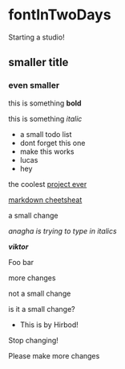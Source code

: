 # fontInTwoDays

Starting a studio!

## smaller title

### even smaller

this is something **bold**

this is something *italic*

* a small todo list
* dont forget this one
* make this works
* lucas
* hey

the coolest [project ever](https://github.com/ESADTYPE-Amiens/fontInTwoDays)

[markdown cheetsheat](https://github.com/adam-p/markdown-here/wiki/Markdown-Cheatsheet)

a small change


*anagha is trying to type in italics*

***viktor***

Foo bar



more changes

not a small change

is it a small change?


* This is by Hirbod!

Stop changing!

Please make more changes